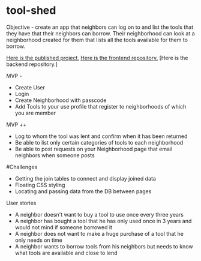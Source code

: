 # tool-shed

Objective - create an app that neighbors can log on to and list the tools that they have that their neighbors can borrow.  Their neighborhood can look at a neighborhood created for them that lists all the tools available for them to borrow.

[Here is the published project.](http://toolshed.surge.sh/)
[Here is the frontend repository.](https://github.com/xjeffss/toolshed-frontend/tree/main/toolshed-frontend)
[Here is the backend repository.]

MVP - 
* Create User
* Login 
* Create Neighborhood with passcode
* Add Tools to your use profile that register to neighborhoods of which you are member

MVP ++
* Log to whom the tool was lent and confirm when it has been returned
* Be able to list only certain categories of tools to each neighborhood
* Be able to post requests on your Neighborhood page that email neighbors when someone posts

#Challenges
* Getting the join tables to connect and display joined data
* Floating CSS styling
* Locating and passing data from the DB between pages

User stories
* A neighbor doesn't want to buy a tool to use once every three years
* A neighbor has bought a tool that he has only used once in 3 years and would not mind if someone borrowed it
* A neighbor does not want to make a huge purchase of a tool that he only needs on time
* A neighbor wants to borrow tools from his neighbors but needs to know what tools are available and close to lend
